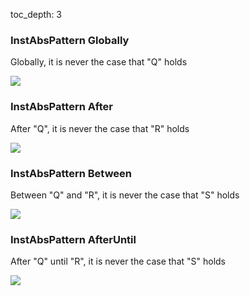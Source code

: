 toc_depth: 3

### InstAbsPattern Globally

Globally, it is never the case that "Q" holds

![](/img/patterns/InstAbsPattern_Globally.svg)
### InstAbsPattern After

After "Q", it is never the case that "R" holds

![](/img/patterns/InstAbsPattern_After.svg)
### InstAbsPattern Between

Between "Q" and "R", it is never the case that "S" holds

![](/img/patterns/InstAbsPattern_Between.svg)
### InstAbsPattern AfterUntil

After "Q" until "R", it is never the case that "S" holds

![](/img/patterns/InstAbsPattern_AfterUntil.svg)
